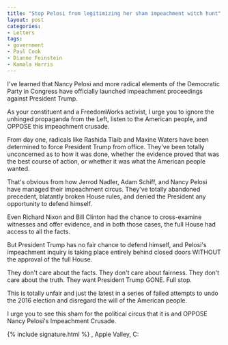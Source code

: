 ```yaml
---
title: "Stop Pelosi from legitimizing her sham impeachment witch hunt"
layout: post
categories:
- Letters
tags:
- government
- Paul Cook
- Dianne Feinstein
- Kamala Harris
---
```


I've learned that Nancy Pelosi and more radical elements of the Democratic Party in Congress have officially launched impeachment proceedings against President Trump.

As your constituent and a FreedomWorks activist, I urge you to ignore the unhinged propaganda from the Left, listen to the American people, and OPPOSE this impeachment crusade.

From day one, radicals like Rashida Tlaib and Maxine Waters have been determined to force President Trump from office. They've been totally unconcerned as to how it was done, whether the evidence proved that was the best course of action, or whether it was what the American people wanted.

That's obvious from how Jerrod Nadler, Adam Schiff, and Nancy Pelosi have managed their impeachment circus. They've totally abandoned precedent, blatantly broken House rules, and denied the President any opportunity to defend himself.

Even Richard Nixon and Bill Clinton had the chance to cross-examine witnesses and offer evidence, and in both those cases, the full House had access to all the facts.

But President Trump has no fair chance to defend himself, and Pelosi's impeachment inquiry is taking place entirely behind closed doors WITHOUT the approval of the full House.

They don't care about the facts. They don't care about fairness. They don't care about the truth. They want President Trump GONE. Full stop.

This is totally unfair and just the latest in a series of failed attempts to undo the 2016 election and disregard the will of the American people.

I urge you to see this sham for the political circus that it is and OPPOSE Nancy Pelosi's Impeachment Crusade.

{% include signature.html %}
, Apple Valley, C: